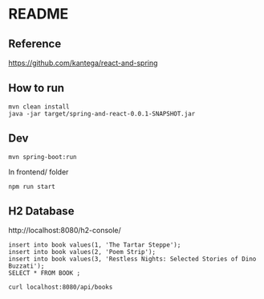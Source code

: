 # README
## Reference
https://github.com/kantega/react-and-spring

## How to run

```
mvn clean install
java -jar target/spring-and-react-0.0.1-SNAPSHOT.jar
```

## Dev
```
mvn spring-boot:run
```
In frontend/ folder
```
npm run start
```

## H2 Database
http://localhost:8080/h2-console/
```
insert into book values(1, 'The Tartar Steppe');
insert into book values(2, 'Poem Strip');
insert into book values(3, 'Restless Nights: Selected Stories of Dino Buzzati');
SELECT * FROM BOOK ;
```
```
curl localhost:8080/api/books
```